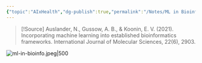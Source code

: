 ```yaml
---
{"topic":"AIxHealth","dg-publish":true,"permalink":"/Notes/ML in Bioinformatics/","dgPassFrontmatter":true,"noteIcon":""}
---
```



>[!Source]
>Auslander, N., Gussow, A. B., & Koonin, E. V. (2021). Incorporating machine learning into established bioinformatics frameworks. International Journal of Molecular Sciences, 22(6), 2903.

![ml-in-bioinfo.jpeg|500](/img/user/_assets/images/ml-in-bioinfo.jpeg)